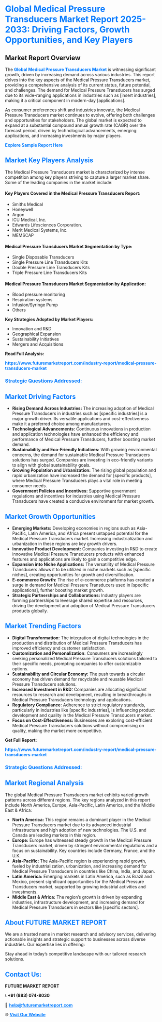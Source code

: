 <h1 style="color: #007BFF;">Global Medical Pressure Transducers Market Report 2025-2033: Driving Factors, Growth Opportunities, and Key Players</h1>

<section id="overview">
<h2>Market Report Overview</h2>
<p>The <a href="https://www.futuremarketreport.com/industry-report/medical-pressure-transducers-market" style="color: #007BFF; text-decoration: none;"><strong>Global Medical Pressure Transducers Market</strong></a> is witnessing significant growth, driven by increasing demand across various industries. This report delves into the key aspects of the Medical Pressure Transducers market, providing a comprehensive analysis of its current status, future potential, and challenges. The demand for Medical Pressure Transducers has surged due to its wide-ranging applications in industries such as [insert industries], making it a critical component in modern-day [applications].</p>
<p>As consumer preferences shift and industries innovate, the Medical Pressure Transducers market continues to evolve, offering both challenges and opportunities for stakeholders. The global market is expected to expand at a substantial compound annual growth rate (CAGR) over the forecast period, driven by technological advancements, emerging applications, and increasing investments by major players.</p>
</section>

<section id="overview">
<p><a href="https://www.futuremarketreport.com/request-sample/reportId=64314" style="color: #007BFF; text-decoration: none;"><strong>Explore Sample Report Here</strong></a></p>
</section>

<section id="key-players">
<h2 style="color: #007BFF;">Market Key Players Analysis</h2>
<p>The Medical Pressure Transducers market is characterized by intense competition among key players striving to capture a larger market share. Some of the leading companies in the market include:</p>
<h4>Key Players Covered in the Medical Pressure Transducers Report:</h4>
<ul><li>Smiths Medical</li><li>Honeywell</li><li>Argon</li><li>ICU Medical, Inc.</li><li>Edwards Lifesciences Corporation.</li><li>Merit Medical Systems, Inc.</li><li>MEMSCAP</li></ul>
<h4>Medical Pressure Transducers Market Segmentation by Type:</h4>
<ul><li>Single Disposable Transducers</li><li>Single Pressure Line Transducers Kits</li><li>Double Pressure Line Transducers Kits</li><li>Triple Pressure Line Transducers Kits</li></ul>

<h4>Medical Pressure Transducers Market Segmentation by Application:</h4>
<ul><li>Blood pressure monitoring</li><li>Respiration systems</li><li>Infusion/Syringe Pump</li><li>Others</li></ul>
<p><strong>Key Strategies Adopted by Market Players:</strong></p>
<ul>
<li>Innovation and R&D</li>
<li>Geographical Expansion</li>
<li>Sustainability Initiatives</li>
<li>Mergers and Acquisitions</li>
</ul>
</section>

<section>
<p><strong>Read Full Analysis: </strong></p><a href="https://www.futuremarketreport.com/industry-report/medical-pressure-transducers-market" style="color: #007BFF; text-decoration: none;"><strong>https://www.futuremarketreport.com/industry-report/medical-pressure-transducers-market</strong></a>
<h3 style="color: #007BFF;">Strategic Questions Addressed:</h3>
</section>

<section id="driving-factors">
<h2 style="color: #007BFF;">Market Driving Factors</h2>
<ul>
<li><strong>Rising Demand Across Industries:</strong> The increasing adoption of Medical Pressure Transducers in industries such as [specific industries] is a major growth driver. Its versatile applications and cost-effectiveness make it a preferred choice among manufacturers.</li>
<li><strong>Technological Advancements:</strong> Continuous innovations in production and application technologies have enhanced the efficiency and performance of Medical Pressure Transducers, further boosting market demand.</li>
<li><strong>Sustainability and Eco-Friendly Initiatives:</strong> With growing environmental concerns, the demand for sustainable Medical Pressure Transducers solutions has surged. Companies are investing in eco-friendly variants to align with global sustainability goals.</li>
<li><strong>Growing Population and Urbanization:</strong> The rising global population and rapid urbanization have increased the demand for [specific products], where Medical Pressure Transducers plays a vital role in meeting consumer needs.</li>
<li><strong>Government Policies and Incentives:</strong> Supportive government regulations and incentives for industries using Medical Pressure Transducers have created a conducive environment for market growth.</li>
</ul>
</section>

<section id="growth-opportunities">
<h2 style="color: #007BFF;">Market Growth Opportunities</h2>
<ul>
<li><strong>Emerging Markets:</strong> Developing economies in regions such as Asia-Pacific, Latin America, and Africa present untapped potential for the Medical Pressure Transducers market. Increasing industrialization and urbanization in these regions are key growth drivers.</li>
<li><strong>Innovative Product Development:</strong> Companies investing in R&D to create innovative Medical Pressure Transducers products with enhanced features and applications are likely to gain a competitive edge.</li>
<li><strong>Expansion into Niche Applications:</strong> The versatility of Medical Pressure Transducers allows it to be utilized in niche markets such as [specific niches], creating opportunities for growth and diversification.</li>
<li><strong>E-commerce Growth:</strong> The rise of e-commerce platforms has created a surge in demand for Medical Pressure Transducers used in [specific applications], further boosting market growth.</li>
<li><strong>Strategic Partnerships and Collaborations:</strong> Industry players are forming partnerships to leverage shared expertise and resources, driving the development and adoption of Medical Pressure Transducers products globally.</li>
</ul>
</section>

<section id="trending-factors">
<h2 style="color: #007BFF;">Market Trending Factors</h2>
<ul>
<li><strong>Digital Transformation:</strong> The integration of digital technologies in the production and distribution of Medical Pressure Transducers has improved efficiency and customer satisfaction.</li>
<li><strong>Customization and Personalization:</strong> Consumers are increasingly seeking personalized Medical Pressure Transducers solutions tailored to their specific needs, prompting companies to offer customizable options.</li>
<li><strong>Sustainability and Circular Economy:</strong> The push towards a circular economy has driven demand for recyclable and reusable Medical Pressure Transducers solutions.</li>
<li><strong>Increased Investment in R&D:</strong> Companies are allocating significant resources to research and development, resulting in breakthroughs in Medical Pressure Transducers technology and applications.</li>
<li><strong>Regulatory Compliance:</strong> Adherence to strict regulatory standards, particularly in industries like [specific industries], is influencing product development and quality in the Medical Pressure Transducers market.</li>
<li><strong>Focus on Cost-Effectiveness:</strong> Businesses are exploring cost-efficient Medical Pressure Transducers solutions without compromising on quality, making the market more competitive.</li>
</ul>
</section>

<section>
<p><strong>Get Full Report: </strong></p><a href="https://www.futuremarketreport.com/industry-report/medical-pressure-transducers-market" style="color: #007BFF; text-decoration: none;"><strong>https://www.futuremarketreport.com/industry-report/medical-pressure-transducers-market</strong></a>
<h3 style="color: #007BFF;">Strategic Questions Addressed:</h3>
</section>


<section id="regional-analysis">
<h2 style="color: #007BFF;">Market Regional Analysis</h2>
<p>The global Medical Pressure Transducers market exhibits varied growth patterns across different regions. The key regions analyzed in this report include North America, Europe, Asia-Pacific, Latin America, and the Middle East & Africa:</p>
<ul>
<li><strong>North America:</strong> This region remains a dominant player in the Medical Pressure Transducers market due to its advanced industrial infrastructure and high adoption of new technologies. The U.S. and Canada are leading markets in this region.</li>
<li><strong>Europe:</strong> Europe has witnessed steady growth in the Medical Pressure Transducers market, driven by stringent environmental regulations and a focus on sustainability. Key countries include Germany, France, and the U.K.</li>
<li><strong>Asia-Pacific:</strong> The Asia-Pacific region is experiencing rapid growth, fueled by industrialization, urbanization, and increasing demand for Medical Pressure Transducers in countries like China, India, and Japan.</li>
<li><strong>Latin America:</strong> Emerging markets in Latin America, such as Brazil and Mexico, present significant opportunities for the Medical Pressure Transducers market, supported by growing industrial activities and investments.</li>
<li><strong>Middle East & Africa:</strong> The region’s growth is driven by expanding industries, infrastructure development, and increasing demand for Medical Pressure Transducers in sectors like [specific sectors].</li>
</ul>
</section>

<footer>
<h2 style="color: #007BFF;">About FUTURE MARKET REPORT</h2>
<p>We are a trusted name in market research and advisory services, delivering actionable insights and strategic support to businesses across diverse industries. Our expertise lies in offering:</p>

<p>Stay ahead in today’s competitive landscape with our tailored research solutions.</p>

<h2 style="color: #007BFF;">Contact Us:</h2>
<p><strong>FUTURE MARKET REPORT</strong></p>
<p>📞 <strong>+91 (883) 074-8030</strong></p>
<p>📧 <strong><a href="mailto:help@futuremarketreport.com" style="color: #007BFF;">help@futuremarketreport.com</a></strong></p>
<p>🌐 <strong><a href="https://www.futuremarketreport.com/" style="color: #007BFF;">Visit Our Website</a></strong></p>
</footer>